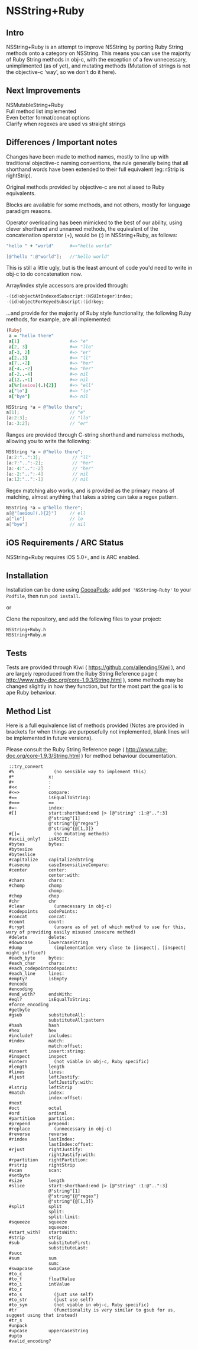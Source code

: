 NSString+Ruby
====================

Intro
---------------------
NSString+Ruby is an attempt to improve NSString by porting Ruby String methods onto a category on NSString. 
This means you can use the majority of Ruby String methods in obj-c, with the exception of a few unnecessary, 
unimplimented (as of yet), and mutating methods (Mutation of strings is not the objective-c 'way', so we don't do it here).

Next Improvements
---------------------
NSMutableString+Ruby  
Full method list implemented  
Even better format/concat options  
Clarify when regexes are used vs straight strings  

Differences / Important notes
---------------------
Changes have been made to method names, mostly to line up with traditional objective-c naming conventions, the rule
generally being that all shorthand words have been extended to their full equivalent (eg: rStrip is rightStrip).

Original methods provided by objective-c are not aliased to Ruby equivalents.

Blocks are available for some methods, and not others, mostly for language paradigm reasons.

Operator overloading has been mimicked to the best of our ability, using clever shorthand and unnamed methods,
the equivalent of the concatenation operator (+), would be (:) in NSString+Ruby, as follows:

```ruby
"hello " + "world"      #=>"hello world"
```

```objective-c
[@"hello ":@"world"];   //"hello world"
```

This is still a little ugly, but is the least amount of code you'd need to write in obj-c to do concatenation now.

Array/index style accessors are provided through:

```objective-c
-(id)objectAtIndexedSubscript:(NSUInteger)index;
-(id)objectForKeyedSubscript:(id)key;
```

...and provide for the majority of Ruby style functionality, the following Ruby methods, for example, are all implemented:

```ruby
(Ruby)
 a = "hello there"
 a[1]                   #=> "e"
 a[2, 3]                #=> "llo"
 a[-3, 2]               #=> "er"
 a[2..3]                #=> "ll"
 a[7..-2]               #=> "her"
 a[-4..-2]              #=> "her"
 a[-2..-4]              #=> nil
 a[12..-1]              #=> nil
 a[%r[aeiou](.){2}]     #=> "ell"
 a["lo"]                #=> "lo"
 a["bye"]               #=> nil
```

```objective-c
NSString *a = @"hello there";
a[1];                   // "e"
[a:2:3];                // "llo"
[a:-3:2];               // "er"
```

Ranges are provided through C-string shorthand and nameless methods, allowing you to write the following:

```objective-c
NSString *a = @"hello there";
[a:2:"..":3];            // "ll"
[a:7:"..":-2];           // "her"
[a:-4:"..":-2]           // "her"
[a:-2:"..":-4]           // nil
[a:12:"..":-1]           // nil
```

Regex matching also works, and is provided as the primary means of matching, almost anything that takes a string
can take a regex pattern.

```objective-c
NSString *a = @"hello there";
a[@"[aeiou](.){2}"]     // ell
a["lo"]                 // lo
a["bye"]                // nil
```

iOS Requirements / ARC Status
---------------------
NSString+Ruby requires iOS 5.0+, and is ARC enabled.

Installation
---------------------
Installation can be done using [CocoaPods](http://cocoapods.org):
add `pod 'NSString-Ruby'` to your `Podfile`, then run `pod install`.

or

Clone the repository, and add the following files to your project:
```
NSString+Ruby.h 
NSString+Ruby.m
```

Tests
---------------------
Tests are provided through Kiwi ( https://github.com/allending/Kiwi ), and are largely reproduced from the Ruby String
Reference page ( http://www.ruby-doc.org/core-1.9.3/String.html ), some methods may be changed slightly
in how they function, but for the most part the goal is to ape Ruby behaviour.

Method List
---------------------
Here is a full equivalence list of methods provided (Notes are provided in brackets for when things are purposefully
not implemented, blank lines will be implemented in future versions).

Please consult the Ruby String Reference page ( http://www.ruby-doc.org/core-1.9.3/String.html ) for method behaviour
documentation.

```
 ::try_convert
 #%               (no sensible way to implement this)
 #*             x:
 #+             :
 #<<            :
 #<=>           compare:
 #==            isEqualToString:
 #===           ==
 #=~            index:
 #[]            start:shorthand:end |> [@"string" :1:@"..":3]
                @"string"[1]
                @"string"{@"regex"}
                @"string"{@[1,3]}
 #[]=             (no mutating methods)
 #ascii_only?   isASCII:
 #bytes         bytes:
 #bytesize        
 #byteslice
 #capitalize    capitalizedString
 #casecmp       caseInsensitiveCompare:
 #center        center: 
                center:with:
 #chars         chars:
 #chomp         chomp
                chomp:
 #chop          chop
 #chr           chr
 #clear           (unnecessary in obj-c)
 #codepoints    codePoints:
 #concat        concat:
 #count         count:
 #crypt           (unsure as of yet of which method to use for this, wary of providing easily misused insecure method)
 #delete        delete:
 #downcase      lowercaseString
 #dump            (implementation very close to |inspect|, |inspect| might suffice?)
 #each_byte     bytes:
 #each_char     chars:
 #each_codepointcodepoints:
 #each_line     lines:
 #empty?        isEmpty
 #encode        
 #encoding
 #end_with?     endsWith:
 #eql?          isEqualToString:
 #force_encoding
 #getbyte
 #gsub          substituteAll:
                substituteAll:pattern
 #hash          hash
 #hex           hex
 #include?      includes:
 #index         match:
                match:offset:
 #insert        insert:string:
 #inspect       inspect
 #intern          (not viable in obj-c, Ruby specific)
 #length        length
 #lines         lines:
 #ljust         leftJustify:
                leftJustify:with:
 #lstrip        leftStrip
 #match         index:
                index:offset:
 #next
 #oct           octal
 #ord           ordinal
 #partition     partition:
 #prepend       prepend:
 #replace         (unnecessary in obj-c)
 #reverse       reverse
 #rindex        lastIndex:
                lastIndex:offset:
 #rjust         rightJustify:
                rightJustify:with:
 #rpartition    rightPartition:
 #rstrip        rightStrip
 #scan          scan:
 #setbyte
 #size          length
 #slice         start:shorthand:end |> [@"string" :1:@"..":3]
                @"string"[1]
                @"string"{@"regex"}
                @"string"{@[1,3]}
 #split         split
                split:
                split:limit:
 #squeeze       squeeze
                squeeze:
 #start_with?   startsWith:
 #strip         strip
 #sub           substituteFirst:
                substituteLast:
 #succ
 #sum           sum
                sum:
 #swapcase      swapCase
 #to_c
 #to_f          floatValue
 #to_i          intValue
 #to_r
 #to_s            (just use self)
 #to_str          (just use self)
 #to_sym          (not viable in obj-c, Ruby specific)
 #tr              (functionality is very similar to gsub for us, suggest using that instead)
 #tr_s
 #unpack
 #upcase        uppercaseString
 #upto
 #valid_encoding?
 
```
